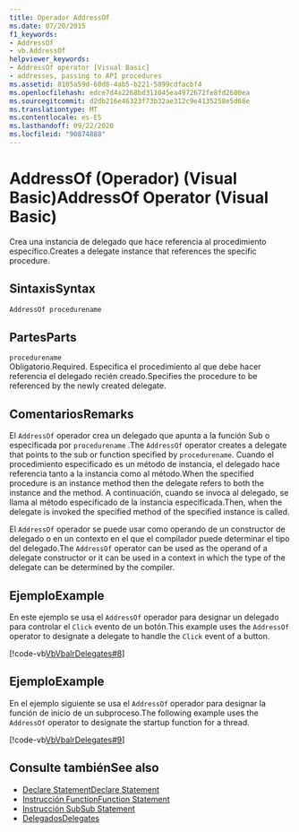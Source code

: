 ```yaml
---
title: Operador AddressOf
ms.date: 07/20/2015
f1_keywords:
- AddressOf
- vb.AddressOf
helpviewer_keywords:
- AddressOf operator [Visual Basic]
- addresses, passing to API procedures
ms.assetid: 8105a59d-60d8-4ab5-b221-5899cdfacbf4
ms.openlocfilehash: edce7d4a2268bd311045ea4972672fe8fd2600ea
ms.sourcegitcommit: d2db216e46323f73b32ae312c9e4135258e5d68e
ms.translationtype: MT
ms.contentlocale: es-ES
ms.lasthandoff: 09/22/2020
ms.locfileid: "90874888"
---
```

# <a name="addressof-operator-visual-basic"></a><span data-ttu-id="4fe54-102">AddressOf (Operador) (Visual Basic)</span><span class="sxs-lookup"><span data-stu-id="4fe54-102">AddressOf Operator (Visual Basic)</span></span>

<span data-ttu-id="4fe54-103">Crea una instancia de delegado que hace referencia al procedimiento específico.</span><span class="sxs-lookup"><span data-stu-id="4fe54-103">Creates a delegate instance that references the specific procedure.</span></span>  
  
## <a name="syntax"></a><span data-ttu-id="4fe54-104">Sintaxis</span><span class="sxs-lookup"><span data-stu-id="4fe54-104">Syntax</span></span>  
  
```vb  
AddressOf procedurename  
```  
  
## <a name="parts"></a><span data-ttu-id="4fe54-105">Partes</span><span class="sxs-lookup"><span data-stu-id="4fe54-105">Parts</span></span>  

 `procedurename`  
 <span data-ttu-id="4fe54-106">Obligatorio.</span><span class="sxs-lookup"><span data-stu-id="4fe54-106">Required.</span></span> <span data-ttu-id="4fe54-107">Especifica el procedimiento al que debe hacer referencia el delegado recién creado.</span><span class="sxs-lookup"><span data-stu-id="4fe54-107">Specifies the procedure to be referenced by the newly created delegate.</span></span>  
  
## <a name="remarks"></a><span data-ttu-id="4fe54-108">Comentarios</span><span class="sxs-lookup"><span data-stu-id="4fe54-108">Remarks</span></span>  

 <span data-ttu-id="4fe54-109">El `AddressOf` operador crea un delegado que apunta a la función Sub o especificada por `procedurename` .</span><span class="sxs-lookup"><span data-stu-id="4fe54-109">The `AddressOf` operator creates a delegate that points to the sub or function specified by `procedurename`.</span></span> <span data-ttu-id="4fe54-110">Cuando el procedimiento especificado es un método de instancia, el delegado hace referencia tanto a la instancia como al método.</span><span class="sxs-lookup"><span data-stu-id="4fe54-110">When the specified procedure is an instance method then the delegate refers to both the instance and the method.</span></span> <span data-ttu-id="4fe54-111">A continuación, cuando se invoca al delegado, se llama al método especificado de la instancia especificada.</span><span class="sxs-lookup"><span data-stu-id="4fe54-111">Then, when the  delegate is invoked the specified method of the specified instance is called.</span></span>  
  
 <span data-ttu-id="4fe54-112">El `AddressOf` operador se puede usar como operando de un constructor de delegado o en un contexto en el que el compilador puede determinar el tipo del delegado.</span><span class="sxs-lookup"><span data-stu-id="4fe54-112">The `AddressOf` operator can be used as the operand of a delegate constructor or it can be used in a context in which the type of the delegate can be determined by the compiler.</span></span>  
  
## <a name="example"></a><span data-ttu-id="4fe54-113">Ejemplo</span><span class="sxs-lookup"><span data-stu-id="4fe54-113">Example</span></span>  

 <span data-ttu-id="4fe54-114">En este ejemplo se usa el `AddressOf` operador para designar un delegado para controlar el `Click` evento de un botón.</span><span class="sxs-lookup"><span data-stu-id="4fe54-114">This example uses the `AddressOf` operator to designate a delegate to handle the `Click` event of a button.</span></span>  
  
 [!code-vb[VbVbalrDelegates#8](~/samples/snippets/visualbasic/VS_Snippets_VBCSharp/VbVbalrDelegates/VB/Class1.vb#8)]  
  
## <a name="example"></a><span data-ttu-id="4fe54-115">Ejemplo</span><span class="sxs-lookup"><span data-stu-id="4fe54-115">Example</span></span>  

 <span data-ttu-id="4fe54-116">En el ejemplo siguiente se usa el `AddressOf` operador para designar la función de inicio de un subproceso.</span><span class="sxs-lookup"><span data-stu-id="4fe54-116">The following example uses the `AddressOf` operator to designate the startup function for a thread.</span></span>  
  
 [!code-vb[VbVbalrDelegates#9](~/samples/snippets/visualbasic/VS_Snippets_VBCSharp/VbVbalrDelegates/VB/Class1.vb#9)]  
  
## <a name="see-also"></a><span data-ttu-id="4fe54-117">Consulte también</span><span class="sxs-lookup"><span data-stu-id="4fe54-117">See also</span></span>

- [<span data-ttu-id="4fe54-118">Declare Statement</span><span class="sxs-lookup"><span data-stu-id="4fe54-118">Declare Statement</span></span>](../statements/declare-statement.md)
- [<span data-ttu-id="4fe54-119">Instrucción Function</span><span class="sxs-lookup"><span data-stu-id="4fe54-119">Function Statement</span></span>](../statements/function-statement.md)
- [<span data-ttu-id="4fe54-120">Instrucción Sub</span><span class="sxs-lookup"><span data-stu-id="4fe54-120">Sub Statement</span></span>](../statements/sub-statement.md)
- [<span data-ttu-id="4fe54-121">Delegados</span><span class="sxs-lookup"><span data-stu-id="4fe54-121">Delegates</span></span>](../../programming-guide/language-features/delegates/index.md)
